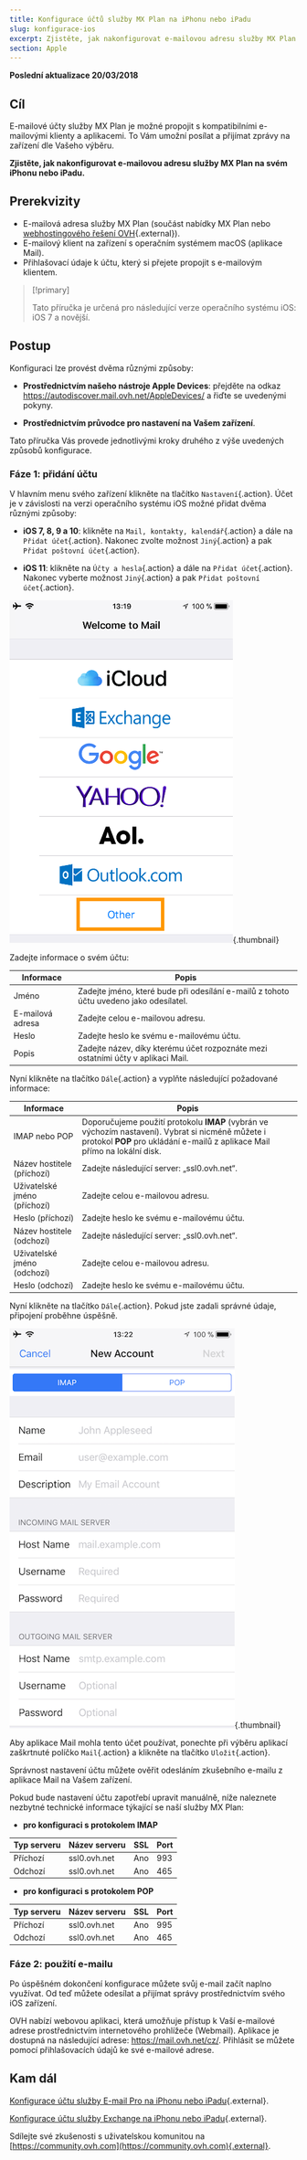```yaml
---
title: Konfigurace účtů služby MX Plan na iPhonu nebo iPadu
slug: konfigurace-ios
excerpt: Zjistěte, jak nakonfigurovat e-mailovou adresu služby MX Plan na svém iPhonu nebo iPadu
section: Apple
---
```


**Poslední aktualizace 20/03/2018**

## Cíl

E-mailové účty služby MX Plan je možné propojit s kompatibilními e-mailovými klienty a aplikacemi. To Vám umožní posílat a přijímat zprávy na zařízení dle Vašeho výběru.

**Zjistěte, jak nakonfigurovat e-mailovou adresu služby MX Plan na svém iPhonu nebo iPadu.**

## Prerekvizity

- E-mailová adresa služby MX Plan (součást nabídky MX Plan nebo [webhostingového řešení OVH](https://www.ovh.cz/webhosting/){.external}).
- E-mailový klient na zařízení s operačním systémem macOS (aplikace Mail).
- Přihlašovací údaje k účtu, který si přejete propojit s e-mailovým klientem.

> [!primary]
>
> Tato příručka je určená pro následující verze operačního systému iOS: iOS 7 a novější.
>

## Postup

Konfiguraci lze provést dvěma různými způsoby:

- **Prostřednictvím našeho nástroje Apple Devices**: přejděte na odkaz <https://autodiscover.mail.ovh.net/AppleDevices/> a řiďte se uvedenými pokyny.

- **Prostřednictvím průvodce pro nastavení na Vašem zařízení**.

Tato příručka Vás provede jednotlivými kroky druhého z výše uvedených způsobů konfigurace.

### Fáze 1: přidání účtu

V hlavním menu svého zařízení klikněte na tlačítko `Nastavení`{.action}. Účet je v závislosti na verzi operačního systému iOS možné přidat dvěma různými způsoby:

- **iOS 7, 8, 9 a 10**: klikněte na `Mail, kontakty, kalendář`{.action} a dále na `Přidat účet`{.action}. Nakonec zvolte možnost `Jiný`{.action} a pak `Přidat poštovní účet`{.action}.

- **iOS 11**: klikněte na `Účty a hesla`{.action} a dále na `Přidat účet`{.action}. Nakonec vyberte možnost `Jiný`{.action} a pak `Přidat poštovní účet`{.action}.

![Exchange](images/configuration-mail-ios-step1.png){.thumbnail}

Zadejte informace o svém účtu:

|Informace|Popis|
|---|---|
|Jméno|Zadejte jméno, které bude při odesílání e-mailů z tohoto účtu uvedeno jako odesílatel.|
|E-mailová adresa|Zadejte celou e-mailovou adresu.|
|Heslo|Zadejte heslo ke svému e-mailovému účtu.|
|Popis|Zadejte název, díky kterému účet rozpoznáte mezi ostatními účty v aplikaci Mail.|

Nyní klikněte na tlačítko `Dále`{.action} a vyplňte následující požadované informace:

|Informace|Popis| 
|---|---| 
|IMAP nebo POP|Doporučujeme použití protokolu **IMAP** (vybrán ve výchozím nastavení). Vybrat si nicméně můžete i protokol **POP** pro ukládání e-mailů z aplikace Mail přímo na lokální disk.|
|Název hostitele (příchozí)|Zadejte následující server: „ssl0.ovh.net“.|
|Uživatelské jméno (příchozí)|Zadejte celou e-mailovou adresu.|
|Heslo (příchozí)|Zadejte heslo ke svému e-mailovému účtu.|  
|Název hostitele (odchozí)|Zadejte následující server: „ssl0.ovh.net“.|
|Uživatelské jméno (odchozí)|Zadejte celou e-mailovou adresu.|
|Heslo (odchozí)|Zadejte heslo ke svému e-mailovému účtu.| 

Nyní klikněte na tlačítko `Dále`{.action}. Pokud jste zadali správné údaje, připojení proběhne úspěšně.

![Exchange](images/configuration-mail-ios-step2.png){.thumbnail}

Aby aplikace Mail mohla tento účet používat, ponechte při výběru aplikací zaškrtnuté políčko `Mail`{.action} a klikněte na tlačítko `Uložit`{.action}.

Správnost nastavení účtu můžete ověřit odesláním zkušebního e-mailu z aplikace Mail na Vašem zařízení.

Pokud bude nastavení účtu zapotřebí upravit manuálně, níže naleznete nezbytné technické informace týkající se naší služby MX Plan:

- **pro konfiguraci s protokolem IMAP**

|Typ serveru|Název serveru|SSL|Port|
|---|---|---|---|
|Příchozí|ssl0.ovh.net|Ano|993|
|Odchozí|ssl0.ovh.net|Ano|465|

- **pro konfiguraci s protokolem POP**

|Typ serveru|Název serveru|SSL|Port|
|---|---|---|---|
|Příchozí|ssl0.ovh.net|Ano|995|
|Odchozí|ssl0.ovh.net|Ano|465|

### Fáze 2: použití e-mailu

Po úspěšném dokončení konfigurace můžete svůj e-mail začít naplno využívat. Od teď můžete odesílat a přijímat správy prostřednictvím svého iOS zařízení.

OVH nabízí webovou aplikaci, která umožňuje přístup k Vaší e-mailové adrese prostřednictvím internetového prohlížeče (Webmail). Aplikace je dostupná na následující adrese: <https://mail.ovh.net/cz/>. Přihlásit se můžete pomocí přihlašovacích údajů ke své e-mailové adrese.

## Kam dál

[Konfigurace účtu služby E-mail Pro na iPhonu nebo iPadu](https://docs.ovh.com/cz/cs/emails-pro/konfigurace-ios/){.external}.

[Konfigurace účtu služby Exchange na iPhonu nebo iPadu](https://docs.ovh.com/cz/cs/microsoft-collaborative-solutions/konfigurace-ios-iphone-ipad/){.external}.

Sdílejte své zkušenosti s uživatelskou komunitou na [https://community.ovh.com](https://community.ovh.com){.external}.